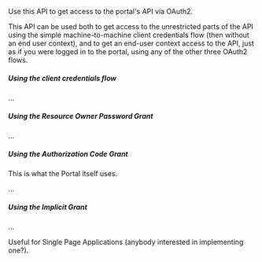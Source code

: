 Use this API to get access to the portal's API via OAuth2.

This API can be used both to get access to the unrestricted parts of the API using the simple machine-to-machine client credentials flow (then without an end user context), and to get an end-user context access to the API, just as if you were logged in to the portal, using any of the other three OAuth2 flows.

##### Using the client credentials flow

...


##### Using the Resource Owner Password Grant

...

##### Using the Authorization Code Grant

This is what the Portal itself uses.

...

##### Using the Implicit Grant

...

Useful for Single Page Applications (anybody interested in implementing one?).
